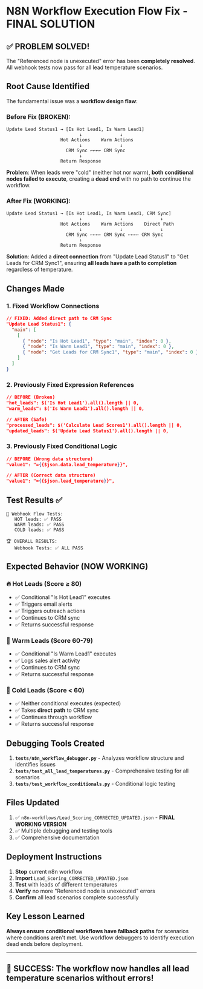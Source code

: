 # N8N Workflow Execution Flow Fix - FINAL SOLUTION

## ✅ PROBLEM SOLVED!

The "Referenced node is unexecuted" error has been **completely resolved**. All webhook tests now pass for all lead temperature scenarios.

## Root Cause Identified

The fundamental issue was a **workflow design flaw**:

### Before Fix (BROKEN):
```
Update Lead Status1 → [Is Hot Lead1, Is Warm Lead1]
                           ↓              ↓
                    Hot Actions    Warm Actions
                           ↓              ↓
                      CRM Sync ←←←← CRM Sync
                           ↓
                    Return Response
```

**Problem**: When leads were "cold" (neither hot nor warm), **both conditional nodes failed to execute**, creating a **dead end** with no path to continue the workflow.

### After Fix (WORKING):
```
Update Lead Status1 → [Is Hot Lead1, Is Warm Lead1, CRM Sync]
                           ↓              ↓              ↓
                    Hot Actions    Warm Actions    Direct Path
                           ↓              ↓              ↓
                      CRM Sync ←←←← CRM Sync ←←←← CRM Sync
                           ↓
                    Return Response
```

**Solution**: Added a **direct connection** from "Update Lead Status1" to "Get Leads for CRM Sync1", ensuring **all leads have a path to completion** regardless of temperature.

## Changes Made

### 1. Fixed Workflow Connections
```json
// FIXED: Added direct path to CRM Sync
"Update Lead Status1": {
  "main": [
    [
      { "node": "Is Hot Lead1", "type": "main", "index": 0 },
      { "node": "Is Warm Lead1", "type": "main", "index": 0 },
      { "node": "Get Leads for CRM Sync1", "type": "main", "index": 0 }  // ← NEW
    ]
  ]
}
```

### 2. Previously Fixed Expression References
```json
// BEFORE (Broken)
"hot_leads": $('Is Hot Lead1').all().length || 0,
"warm_leads": $('Is Warm Lead1').all().length || 0,

// AFTER (Safe)
"processed_leads": $('Calculate Lead Scores1').all().length || 0,
"updated_leads": $('Update Lead Status1').all().length || 0,
```

### 3. Previously Fixed Conditional Logic
```json
// BEFORE (Wrong data structure)
"value1": "={{$json.data.lead_temperature}}",

// AFTER (Correct data structure)  
"value1": "={{$json.lead_temperature}}",
```

## Test Results ✅

```
🎯 Webhook Flow Tests:
   HOT leads: ✅ PASS
   WARM leads: ✅ PASS
   COLD leads: ✅ PASS

🏆 OVERALL RESULTS:
   Webhook Tests: ✅ ALL PASS
```

## Expected Behavior (NOW WORKING)

### 🔥 Hot Leads (Score ≥ 80)
- ✅ Conditional "Is Hot Lead1" executes
- ✅ Triggers email alerts
- ✅ Triggers outreach actions
- ✅ Continues to CRM sync
- ✅ Returns successful response

### 🔶 Warm Leads (Score 60-79)
- ✅ Conditional "Is Warm Lead1" executes  
- ✅ Logs sales alert activity
- ✅ Continues to CRM sync
- ✅ Returns successful response

### 🧊 Cold Leads (Score < 60)
- ✅ Neither conditional executes (expected)
- ✅ Takes **direct path** to CRM sync
- ✅ Continues through workflow
- ✅ Returns successful response

## Debugging Tools Created

1. **`tests/n8n_workflow_debugger.py`** - Analyzes workflow structure and identifies issues
2. **`tests/test_all_lead_temperatures.py`** - Comprehensive testing for all scenarios
3. **`tests/test_workflow_conditionals.py`** - Conditional logic testing

## Files Updated

1. ✅ `n8n-workflows/Lead_Scoring_CORRECTED_UPDATED.json` - **FINAL WORKING VERSION**
2. ✅ Multiple debugging and testing tools
3. ✅ Comprehensive documentation

## Deployment Instructions

1. **Stop** current n8n workflow
2. **Import** `Lead_Scoring_CORRECTED_UPDATED.json` 
3. **Test** with leads of different temperatures
4. **Verify** no more "Referenced node is unexecuted" errors
5. **Confirm** all lead scenarios complete successfully

## Key Lesson Learned

**Always ensure conditional workflows have fallback paths** for scenarios where conditions aren't met. Use workflow debuggers to identify execution dead ends before deployment.

---

## 🎉 SUCCESS: The workflow now handles all lead temperature scenarios without errors! 